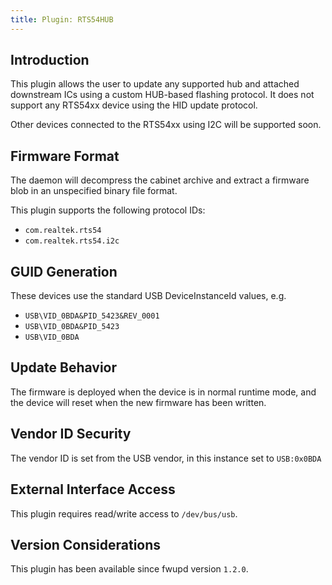 ```yaml
---
title: Plugin: RTS54HUB
---
```


## Introduction

This plugin allows the user to update any supported hub and attached downstream
ICs using a custom HUB-based flashing protocol. It does not support any RTS54xx
device using the HID update protocol.

Other devices connected to the RTS54xx using I2C will be supported soon.

## Firmware Format

The daemon will decompress the cabinet archive and extract a firmware blob in
an unspecified binary file format.

This plugin supports the following protocol IDs:

* `com.realtek.rts54`
* `com.realtek.rts54.i2c`

## GUID Generation

These devices use the standard USB DeviceInstanceId values, e.g.

* `USB\VID_0BDA&PID_5423&REV_0001`
* `USB\VID_0BDA&PID_5423`
* `USB\VID_0BDA`

## Update Behavior

The firmware is deployed when the device is in normal runtime mode, and the
device will reset when the new firmware has been written.

## Vendor ID Security

The vendor ID is set from the USB vendor, in this instance set to `USB:0x0BDA`

## External Interface Access

This plugin requires read/write access to `/dev/bus/usb`.

## Version Considerations

This plugin has been available since fwupd version `1.2.0`.
